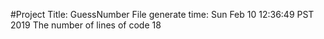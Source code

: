 #Project Title: GuessNumber
File generate time: Sun Feb 10 12:36:49 PST 2019
The number of lines of code       18
